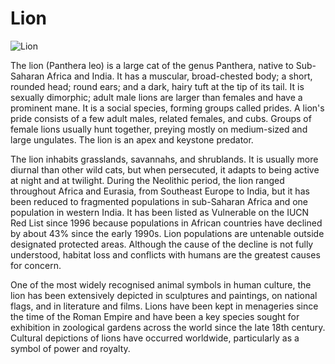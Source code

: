 # Lion

![Lion](https://en.wikipedia.org/wiki/Lion#/media/File:020_The_lion_king_Snyggve_in_the_Serengeti_National_Park_Photo_by_Giles_Laurent.jpg)

The lion (Panthera leo) is a large cat of the genus Panthera, native to Sub-Saharan Africa and India. It has a muscular, broad-chested body; a short, rounded head; round ears; and a dark, hairy tuft at the tip of its tail. It is sexually dimorphic; adult male lions are larger than females and have a prominent mane. It is a social species, forming groups called prides. A lion's pride consists of a few adult males, related females, and cubs. Groups of female lions usually hunt together, preying mostly on medium-sized and large ungulates. The lion is an apex and keystone predator.

The lion inhabits grasslands, savannahs, and shrublands. It is usually more diurnal than other wild cats, but when persecuted, it adapts to being active at night and at twilight. During the Neolithic period, the lion ranged throughout Africa and Eurasia, from Southeast Europe to India, but it has been reduced to fragmented populations in sub-Saharan Africa and one population in western India. It has been listed as Vulnerable on the IUCN Red List since 1996 because populations in African countries have declined by about 43% since the early 1990s. Lion populations are untenable outside designated protected areas. Although the cause of the decline is not fully understood, habitat loss and conflicts with humans are the greatest causes for concern.

One of the most widely recognised animal symbols in human culture, the lion has been extensively depicted in sculptures and paintings, on national flags, and in literature and films. Lions have been kept in menageries since the time of the Roman Empire and have been a key species sought for exhibition in zoological gardens across the world since the late 18th century. Cultural depictions of lions have occurred worldwide, particularly as a symbol of power and royalty.
